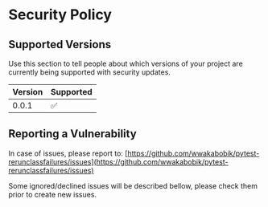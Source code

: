 # Security Policy

## Supported Versions

Use this section to tell people about which versions of your project are
currently being supported with security updates.

| Version | Supported          |
| ------- | ------------------ |
| 0.0.1   | :white_check_mark: |


## Reporting a Vulnerability

In case of issues, please report to: [https://github.com/wwakabobik/pytest-rerunclassfailures/issues](https://github.com/wwakabobik/pytest-rerunclassfailures/issues)

Some ignored/declined issues will be described bellow, please check them prior to create new issues.
